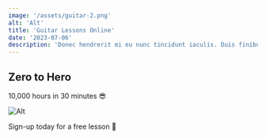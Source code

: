 ```yaml
---
image: '/assets/guitar-2.png'
alt: 'Alt'
title: 'Guitar Lessons Online'
date: '2023-07-06'
description: 'Donec hendrerit mi eu nunc tincidunt iaculis. Duis finibus rhoncus lacus. Vivamus eleifend, nisl at fringilla varius.'
---
```


## Zero to Hero

10,000 hours in 30 minutes 😎

![Alt](/assets/guitar-0.png "Title")

Sign-up today for a free lesson 🎸